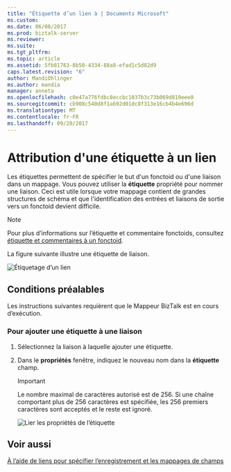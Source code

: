 ```yaml
---
title: "Étiquette d’un lien à | Documents Microsoft"
ms.custom: 
ms.date: 06/08/2017
ms.prod: biztalk-server
ms.reviewer: 
ms.suite: 
ms.tgt_pltfrm: 
ms.topic: article
ms.assetid: 5fb81763-8b50-4334-88a8-efad1c5d82d9
caps.latest.revision: "6"
author: MandiOhlinger
ms.author: mandia
manager: anneta
ms.openlocfilehash: c0e47a776fdbc8eccbc1037b3c73b069d810eee0
ms.sourcegitcommit: cb908c540d8f1a692d01dc8f313e16cb4b4e696d
ms.translationtype: MT
ms.contentlocale: fr-FR
ms.lasthandoff: 09/20/2017
---
```

# <a name="how-to-label-a-link"></a>Attribution d'une étiquette à un lien
Les étiquettes permettent de spécifier le but d'un fonctoid ou d'une liaison dans un mappage. Vous pouvez utiliser la **étiquette** propriété pour nommer une liaison. Ceci est utile lorsque votre mappage contient de grandes structures de schéma et que l'identification des entrées et liaisons de sortie vers un fonctoid devient difficile.  
  
> [!NOTE]
>  Pour plus d’informations sur l’étiquette et commentaire fonctoids, consultez [étiquette et commentaires à un fonctoid](../core/how-to-label-and-comment-a-functoid.md).  
  
 La figure suivante illustre une étiquette de liaison.  
  
 ![Étiquetage d’un lien](../core/media/new-labelling-link.gif "New_Labelling_link")  
  
## <a name="prerequisites"></a>Conditions préalables  
 Les instructions suivantes requièrent que le Mappeur BizTalk est en cours d’exécution.  
  
### <a name="to-add-a-label-to-a-link"></a>Pour ajouter une étiquette à une liaison  
  
1.  Sélectionnez la liaison à laquelle ajouter une étiquette.  
  
2.  Dans le **propriétés** fenêtre, indiquez le nouveau nom dans la **étiquette** champ.  
  
    > [!IMPORTANT]
    >  Le nombre maximal de caractères autorisé est de 256. Si une chaîne comportant plus de 256 caractères est spécifiée, les 256 premiers caractères sont acceptés et le reste est ignoré.  
  
     ![Lier les propriétés de l’étiquette](../core/media/new-to-label-link.gif "New_To_Label_Link")  
  
## <a name="see-also"></a>Voir aussi  
 [À l’aide de liens pour spécifier l’enregistrement et les mappages de champs](../core/using-links-to-specify-record-and-field-mappings.md)